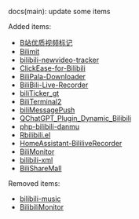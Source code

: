 docs(main): update some items

Added items:
- [B站优质视频标记](https://github.com/clionertr/bilibili-video-High-quality-video-mark)
- [Bilimit](https://github.com/ABitGinger/Bilimit)
- [bilibili-newvideo-tracker](https://github.com/lililili-student/bilibili-newvideo-tracker)
- [ClickEase-for-Bilibili](https://github.com/uncharity/ClickEase-for-Bilibili)
- [BiliPala-Downloader](https://github.com/Kis2Show/BiliPala-Downloader)
- [BiliBili-Live-Recorder](https://github.com/CNXiaozhiy/BiliBili-Live-Recorder)
- [biliTicker_gt](https://github.com/Amorter/biliTicker_gt)
- [BiliTerminal2](https://github.com/huanli233/BiliTerminal2)
- [biliMessagePush](https://github.com/Siroine/biliMessagePush)
- [QChatGPT_Plugin_Dynamic_Bilibili](https://github.com/zzseki/QChatGPT_Plugin_Dynamic_Bilibili)
- [php-bilibili-danmu](https://github.com/zxc7563598/php-bilibili-danmu)
- [Rbilibili.el](https://github.com/lorniu/bilibili.el)
- [HomeAssistant-BililiveRecorder](https://github.com/mikephemera/HomeAssistant-BililiveRecorder)
- [BiliMonitor](https://github.com/114514ns/BiliMonitor)
- [bilibili-xml](https://github.com/ltzu929/bilibili-xml)
- [BiliShareMall](https://github.com/mikumifa/BiliShareMall)

Removed items:
- [bilibili-music](https://github.com/Ocyss/bilibili-music)
- [BilibiliMonitor](https://github.com/Hellobaka/BilibiliMonitor)